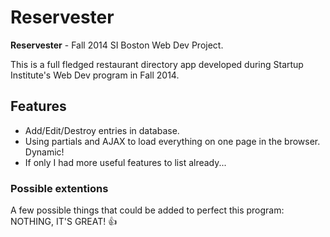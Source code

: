 Reservester
======
**Reservester** - Fall 2014 SI Boston Web Dev Project.

This is a full fledged restaurant directory app developed during Startup Institute's Web Dev program in Fall 2014.

## Features
* Add/Edit/Destroy entries in database.
* Using partials and AJAX to load everything on one page in the browser. Dynamic!
* If only I had more useful features to list already...

### Possible extentions
A few possible things that could be added to perfect this program:
NOTHING, IT'S GREAT! :thumbsup: